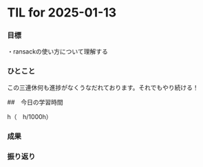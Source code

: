 # TIL for 2025-01-13

### 目標

・ransackの使い方について理解する

### ひとこと

この三連休何も進捗がなくうなだれております。それでもやり続ける！

##　今日の学習時間

h（　h/1000h）


### 成果



### 振り返り

